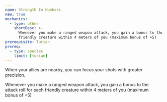 ```yaml
---
name: Strength In Numbers
new: true
mechanics:
  - type: other
    shortDesc: >-
      Whenever you make a ranged weapon attack, you gain a bonus to the attack roll for each
      friendly creature within 4 meters of you (maximum bonus of +5)
prerequisite: Turian 
prereq:
  - type: species
    limit: [turian]
---
```

When your allies are nearby, you can focus your shots with greater precision.

Whenever you make a ranged weapon attack, you gain a bonus to the attack roll for each 
friendly creature within 4 meters of you (maximum bonus of +5)
